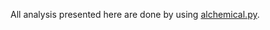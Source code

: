 All analysis presented here are done by using [alchemical.py](https://github.com/MobleyLab/alchemical-analysis).
